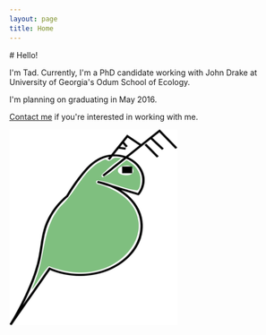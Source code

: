 ```yaml
---
layout: page
title: Home
---
```



<div class="pure-u-1-2 copy landing" markdown="1">
# Hello!

I'm Tad. Currently, I'm a PhD candidate working with John Drake at University of Georgia's Odum School of Ecology. 

I'm planning on graduating in May 2016. 

[Contact me](mailto:tdallas@uga.edu) if you're interested in working with me.


<div class="btn-group">

<a class="btn" href="resources/DallasCV.pdf"><i style="color:DimGray" class="fa fa-file-text-o fa-2x"></i></a>
 
<a class="btn" href="https://github.com/taddallas" ><i style="color:DimGray" class="fa fa-github fa-2x"></i></a>

<a class="btn" href="https://scholar.google.com/citations?user=baoGwQ0AAAAJ&hl=en" ><i style="color:DimGray" class="fa fa-google-plus fa-2x"></i></a>

<a class="btn" href="http://stackoverflow.com/users/4190082/tad-dallas"><i style="color:DimGray" class="fa fa-stack-overflow fa-2x"></i></a>

</div>
</div>



<div class="pure-u-1-2" markdown ="1">

<img src="img/daphnia.png" width="300">

</div>


